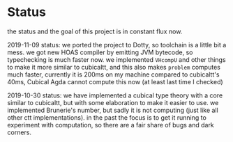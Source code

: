 # Status

the status and the goal of this project is in constant flux now.

2019-11-09 status: we ported the project to Dotty, so toolchain is a little bit a mess. we got new HOAS compiler by emitting JVM bytecode, so typechecking is much faster now. we implemented `VHcompU` and other things to make it more similar to cubicaltt, and this also makes `problem` computes much faster, currently it is 200ms on my machine compared to cubicaltt's 40ms, Cubical Agda cannot compute this now (at least last time I checked)

2019-10-30 status: we have implemented a cubical type theory with a core similar to cubicaltt, but with some elaboration to make it easier to use.
we implemented Brunerie's number, but sadly it is not computing (just like all other ctt implementations).
in the past the focus is to get it running to experiment with computation, so there are a fair share of bugs and dark corners.
